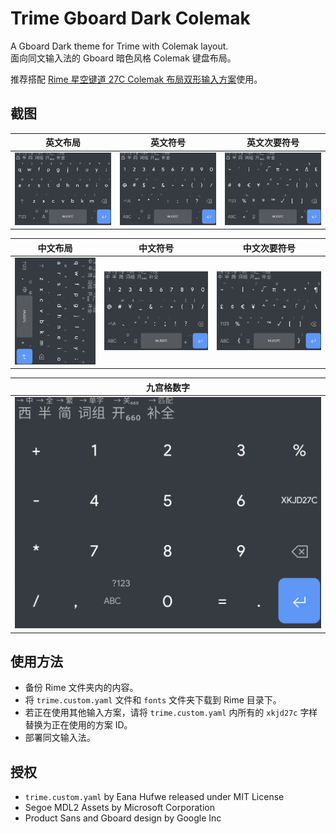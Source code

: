 # Trime Gboard Dark Colemak

A Gboard Dark theme for Trime with Colemak layout.  
面向同文输入法的 Gboard 暗色风格 Colemak 键盘布局。

推荐搭配 [Rime 星空键道 27C Colemak 布局双形输入方案](https://github.com/xkjd27/rime_jd27c)使用。

## 截图

| 英文布局 | 英文符号 | 英文次要符号 |
| - | - | - |
| ![En layout](screenshots/c_en.png) | ![En symbols](screenshots/c_en_symbols.png) | ![En alt symbols](screenshots/c_en_alt_symbols.png) |

| 中文布局 | 中文符号 | 中文次要符号 |
| - | - | - |
| ![Zh layout](screenshots/c_zh.png) | ![Zh symbols](screenshots/c_zh_symbols.png) | ![Zh alt symbols](screenshots/c_zh_alt_symbols.png) |

| 九宫格数字 |
| - |
| ![Zh layout](screenshots/c_numbers.png) | 

## 使用方法
* 备份 Rime 文件夹内的内容。
* 将 `trime.custom.yaml` 文件和 `fonts` 文件夹下载到 Rime 目录下。
* 若正在使用其他输入方案，请将 `trime.custom.yaml` 内所有的 `xkjd27c` 字样替换为正在使用的方案 ID。
* 部署同文输入法。

## 授权
* `trime.custom.yaml` by Eana Hufwe released under MIT License
* Segoe MDL2 Assets by Microsoft Corporation
* Product Sans and Gboard design by Google Inc
